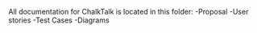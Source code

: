 All documentation for ChalkTalk is located in this folder:
-Proposal
-User stories
-Test Cases
-Diagrams
